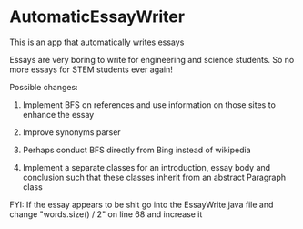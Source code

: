# AutomaticEssayWriter
This is an app that automatically writes essays

Essays are very boring to write for engineering and science students. So no more essays for STEM students ever again!

Possible changes:

1) Implement BFS on references and use information on those sites to enhance the essay

2) Improve synonyms parser

3) Perhaps conduct BFS directly from Bing instead of wikipedia

4) Implement a separate classes for an introduction, essay body and conclusion such that these classes inherit from an abstract Paragraph class


FYI: If the essay appears to be shit go into the EssayWrite.java file and change "words.size() / 2" on line 68 and increase it
